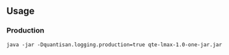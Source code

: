 ## Usage

### Production

```
java -jar -Dquantisan.logging.production=true qte-lmax-1.0-one-jar.jar
```